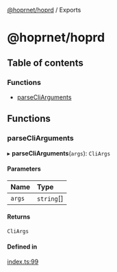 [@hoprnet/hoprd](README.md) / Exports

# @hoprnet/hoprd

## Table of contents

### Functions

- [parseCliArguments](modules.md#parsecliarguments)

## Functions

### parseCliArguments

▸ **parseCliArguments**(`args`): `CliArgs`

#### Parameters

| Name | Type |
| :------ | :------ |
| `args` | `string`[] |

#### Returns

`CliArgs`

#### Defined in

[index.ts:99](https://github.com/hoprnet/hoprnet/blob/master/packages/hoprd/src/index.ts#L99)

